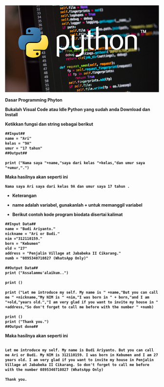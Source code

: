 <p align="center">
<img src="https://github.com/ariandto/py/blob/main/screen/v2.jpg"/>
</p>
<b>Dasar Programming Phyton<b>

Bukalah Visual Code atau Idle Python yang sudah anda Download dan Install<p>

Ketikkan fungsi dan string sebagai berikut<p>

```
##Input##
name = "Ari"
kelas = "9A"
umur = "17 tahun"
##Output##

print ("Nama saya "+name,"saya dari kelas "+kelas,"dan umur saya "+umur,".")
```
Maka hasilnya akan seperti ini<p>
```
Nama saya Ari saya dari kelas 9A dan umur saya 17 tahun .
```

<p>

- <b>Keterangan<b><p>
- name adalah variabel, gunakanlah + untuk memanggil variabel<p>


- Berikut contoh kode program biodata disertai kalimat<p>
```
##Input Data##
name = "Budi Ariyanto."
nickname = "Ari or Budi."
nim ="312110159."
born = "Kebumen"
old = "27"
address = "Penjalin Village at Jababeka II Cikarang."
numb = "0895340710827 (WhatsApp Only)"

##Output Data##
print ("Assalammu'alaikum..")

print ()

print ("Let me introduce my self. My name is " +name,"But you can call me " +nickname,"My NIM is " +nim,"I was born in " + born,"and I am "+old,"years old.","I am very glad if you want to invite my house in " +address,"So don't forget to call me before with the number " +numb)

print ()
print ("Thank you.")
##Output done##
```
Maka hasilnya akan seperti ini<p>
```Assalammu'alaikum..

Let me introduce my self. My name is Budi Ariyanto. But you can call me Ari or Budi. My NIM is 312110159. I was born in Kebumen and I am 27 years old. I am very glad if you want to invite my house in Penjalin Village at Jababeka II Cikarang. So don't forget to call me before with the number 0895340710827 (WhatsApp Only)

Thank you.
```
